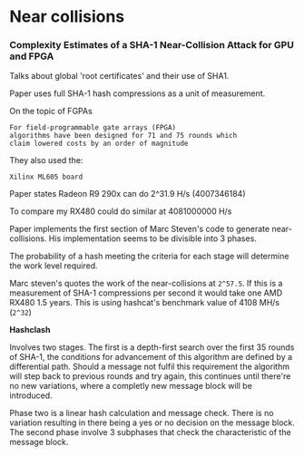 # Near collisions

### Complexity Estimates of a SHA-1 Near-Collision Attack for GPU and FPGA

Talks about global 'root certificates' and their use of SHA1.

Paper uses full SHA-1 hash compressions as a unit of measurement.


On the topic of FGPAs

```
For field-programmable gate arrays (FPGA)
algorithms have been designed for 71 and 75 rounds which
claim lowered costs by an order of magnitude
```

They also used the:

```
Xilinx ML605 board
```

Paper states Radeon R9 290x can do 2^31.9 H/s (4007346184)

To compare my RX480 could do similar at 4081000000 H/s

Paper implements the first section of Marc Steven's code to generate near-collisions. His implementation seems to be divisible into 3 phases. 

The probability of a hash meeting the criteria for each stage will determine the work level required.

Marc steven's quotes the work of the near-collisions at `2^57.5`. If this is a measurement of SHA-1 compressions per second it would take one AMD RX480 1.5 years. This is using hashcat's benchmark value of 4108 MH/s (`2^32`)

**Hashclash**

Involves two stages. The first is a depth-first search over the first 35 rounds of SHA-1, the conditions for advancement of this algorithm are defined by a differential path. Should a message not fulfil this requirement the algorithm will step back to previous rounds and try again, this continues until there're no new variations, where a completly new message block will be introduced.

Phase two is a linear hash calculation and message check. There is no variation resulting in there being a yes or no decision on the message block. The second phase involve 3 subphases that check the characteristic of the message block.